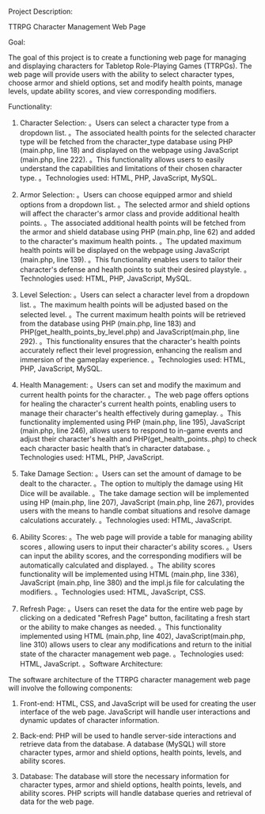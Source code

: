 Project Description: 

TTRPG Character Management Web Page

Goal:

The goal of this project is to create a functioning web page for managing and displaying characters for Tabletop Role-Playing Games (TTRPGs). The web page will provide users with the ability to select character types, choose armor and shield options, set and modify health points, manage levels, update ability scores, and view corresponding modifiers.

Functionality:

1. Character Selection:
。Users can select a character type from a dropdown list.
。The associated health points for the selected character type will be fetched from the character_type database using PHP (main.php, line 18) and displayed on the webpage using JavaScript (main.php, line 222).
。This functionality allows users to easily understand the capabilities and limitations of their chosen character type.
。Technologies used: HTML, PHP, JavaScript, MySQL.

2. Armor Selection:
。Users can choose equipped armor and shield options from a dropdown list.
。The selected armor and shield options will affect the character's armor class and provide additional health points.
。The associated additional health points will be fetched from the armor and shield database using PHP (main.php, line 62) and added to the character's maximum health points.
。The updated maximum health points will be displayed on the webpage using JavaScript (main.php, line 139).
。This functionality enables users to tailor their character's defense and health points to suit their desired playstyle.
。Technologies used: HTML, PHP, JavaScript, MySQL.

3. Level Selection:
。Users can select a character level from a dropdown list.
。The maximum health points will be adjusted based on the selected level.
。The current maximum health points will be retrieved from the database using PHP (main.php, line 183) and PHP(get_health_points_by_level.php) and JavaScript(main.php, line 292).
。This functionality ensures that the character's health points accurately reflect their level progression, enhancing the realism and immersion of the gameplay experience.
。Technologies used: HTML, PHP, JavaScript, MySQL.

4. Health Management:
。Users can set and modify the maximum and current health points for the character.
。The web page offers options for healing the character's current health points, enabling users to manage their character's health effectively during gameplay.
。This functionality implemented using PHP (main.php, line 195), JavaScript (main.php, line 246), allows users to respond to in-game events and adjust their character's health and PHP(get_health_points..php) to check each character basic health that’s in character database.
。Technologies used: HTML, PHP, JavaScript.

5. Take Damage Section:
。Users can set the amount of damage to be dealt to the character.
。The option to multiply the damage using Hit Dice will be available.
。The take damage section will be implemented using HP (main.php, line 207), JavaScript (main.php, line 267), provides users with the means to handle combat situations and resolve damage calculations accurately.
。Technologies used: HTML, JavaScript.

6. Ability Scores:
。The web page will provide a table for managing ability scores , allowing users to input their character's ability scores.
。Users can input the ability scores, and the corresponding modifiers will be automatically calculated and displayed.
。The ability scores functionality will be implemented using HTML (main.php, line 336), JavaScript (main.php, line 380) and the impl.js file for calculating the modifiers.
。Technologies used: HTML, JavaScript, CSS.

7. Refresh Page:
。Users can reset the data for the entire web page by clicking on a dedicated "Refresh Page" button, facilitating a fresh start or the ability to make changes as needed.
。This functionality implemented using HTML (main.php, line 402), JavaScript(main.php, line 310) allows users to clear any modifications and return to the initial state of the character management web page.
。Technologies used: HTML, JavaScript.
。Software Architecture:


The software architecture of the TTRPG character management web page will involve the following components:

1. Front-end:
HTML, CSS, and JavaScript will be used for creating the user interface of the web page.
JavaScript will handle user interactions and dynamic updates of character information.

2. Back-end:
PHP will be used to handle server-side interactions and retrieve data from the database.
A database (MySQL) will store character types, armor and shield options, health points, levels, and ability scores.

3. Database:
The database will store the necessary information for character types, armor and shield options, health points, levels, and ability scores.
PHP scripts will handle database queries and retrieval of data for the web page.
